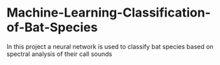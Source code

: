 # Machine-Learning-Classification-of-Bat-Species
In this project a neural network is used to classify bat species based on spectral analysis of their call sounds
